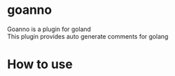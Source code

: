 # goanno
Goanno is a plugin for goland  
This plugin provides auto generate comments for golang

# How to use
